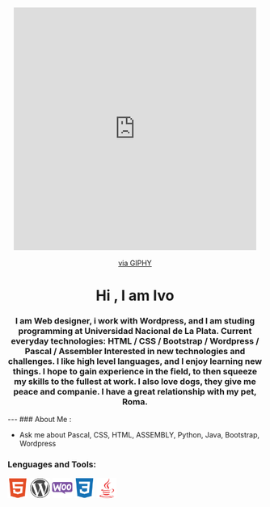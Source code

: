 <div id="header" align="center">
    <iframe src="https://giphy.com/embed/HLB0nLA36GCCo6JuB5" width="480" height="480" frameBorder="0" class="giphy-embed" allowFullScreen></iframe><p><a href="https://giphy.com/gifs/scaler-official-funny-cartoon-coding-HLB0nLA36GCCo6JuB5">via GIPHY</a></p>
    <h1>
        Hi , I am Ivo
    </h1>
    <h3> 
        I am Web designer, i work with Wordpress, and I am studing programming at Universidad Nacional de La Plata.
        Current everyday technologies: HTML / CSS / Bootstrap / Wordpress / Pascal / Assembler
        Interested in new technologies and challenges. I like high level languages, and I enjoy learning new things.
        I hope to gain experience in the field, to then squeeze my skills to the fullest at work.
        I also love dogs, they give me peace and companie. I have a great relationship with my pet, Roma.
    </h3>
</div>
 --- 
 ### About Me :

 - Ask me about Pascal, CSS, HTML, ASSEMBLY, Python, Java, Bootstrap, Wordpress

 <div align="left">
    <h3> Lenguages and Tools:</h3>
    <div>
        <img src="https://github.com/devicons/devicon/blob/master/icons/html5/html5-plain.svg" title="HTML5" alt="HTML" width="40">
        <img src="https://github.com/devicons/devicon/blob/master/icons/wordpress/wordpress-plain.svg" title="Wordpress" alt="Wordpress" width="40">
        <img src="https://github.com/devicons/devicon/blob/master/icons/woocommerce/woocommerce-plain.svg" title="WooCommerce" alt="Woocommerce" width="40">
        <img src="https://github.com/devicons/devicon/blob/master/icons/css3/css3-plain.svg" title="CSS3" alt="CSS" width="40">
        <img src="https://github.com/devicons/devicon/blob/master/icons/java/java-plain.svg" title="JAVA" alt="JAVA" width="40">
    </div>
</div>
